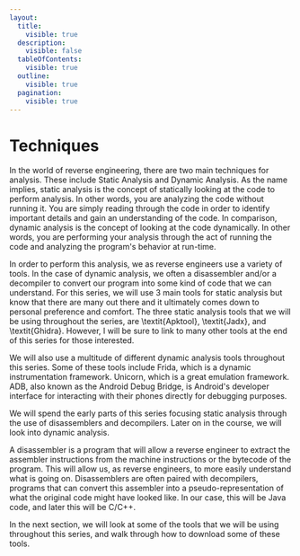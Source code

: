 ```yaml
---
layout:
  title:
    visible: true
  description:
    visible: false
  tableOfContents:
    visible: true
  outline:
    visible: true
  pagination:
    visible: true
---
```


# Techniques

In the world of reverse engineering, there are two main techniques for analysis. These include Static Analysis and Dynamic Analysis. As the name implies, static analysis is the concept of statically looking at the code to perform analysis. In other words, you are analyzing the code without running it. You are simply reading through the code in order to identify important details and gain an understanding of the code. In comparison, dynamic analysis is the concept of looking at the code dynamically. In other words, you are performing your analysis through the act of running the code and analyzing the program's behavior at run-time.

In order to perform this analysis, we as reverse engineers use a variety of tools. In the case of dynamic analysis, we often a disassembler and/or a decompiler to convert our program into some kind of code that we can understand. For this series, we will use 3 main tools for static analysis but know that there are many out there and it ultimately comes down to personal preference and comfort. The three static analysis tools that we will be using throughout the series, are \textit{Apktool}, \textit{Jadx}, and \textit{Ghidra}. However, I will be sure to link to many other tools at the end of this series for those interested.

We will also use a multitude of different dynamic analysis tools throughout this series. Some of these tools include Frida, which is a dynamic instrumentation framework. Unicorn, which is a great emulation framework. ADB, also known as the Android Debug Bridge, is Android's developer interface for interacting with their phones directly for debugging purposes.

We will spend the early parts of this series focusing static analysis through the use of disassemblers and decompilers. Later on in the course, we will look into dynamic analysis.

A disassembler is a program that will allow a reverse engineer to extract the assembler instructions from the machine instructions or the bytecode of the program. This will allow us, as reverse engineers, to more easily understand what is going on. Disassemblers are often paired with decompilers, programs that can convert this assembler into a pseudo-representation of what the original code might have looked like. In our case, this will be Java code, and later this will be C/C++.

In the next section, we will look at some of the tools that we will be using throughout this series, and walk through how to download some of these tools.
